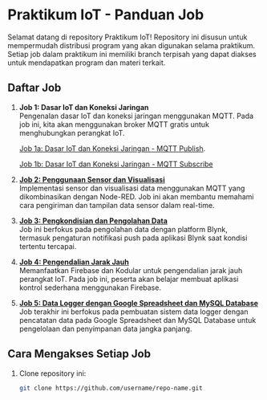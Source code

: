 # Praktikum IoT - Panduan Job

Selamat datang di repository Praktikum IoT! Repository ini disusun untuk mempermudah distribusi program yang akan digunakan selama praktikum. Setiap job dalam praktikum ini memiliki branch terpisah yang dapat diakses untuk mendapatkan program dan materi terkait.

## Daftar Job

1. **Job 1: Dasar IoT dan Koneksi Jaringan**  
   Pengenalan dasar IoT dan koneksi jaringan menggunakan MQTT. Pada job ini, kita akan menggunakan broker MQTT gratis untuk menghubungkan perangkat IoT.
   
   [Job 1a: Dasar IoT dan Koneksi Jaringan - MQTT Publish](https://github.com/arifnurrizqi/Praktikum-IoT/tree/job-1a).
   
   [Job 1b: Dasar IoT dan Koneksi Jaringan - MQTT Subscribe](https://github.com/arifnurrizqi/Praktikum-IoT/tree/job-1b)

3. **[Job 2: Penggunaan Sensor dan Visualisasi](https://github.com/arifnurrizqi/Praktikum-IoT/tree/job-2)**  
   Implementasi sensor dan visualisasi data menggunakan MQTT yang dikombinasikan dengan Node-RED. Job ini akan membantu memahami cara pengiriman dan tampilan data sensor dalam real-time.

4. **[Job 3: Pengkondisian dan Pengolahan Data](https://github.com/arifnurrizqi/Praktikum-IoT/tree/job-3)**  
   Job ini berfokus pada pengolahan data dengan platform Blynk, termasuk pengaturan notifikasi push pada aplikasi Blynk saat kondisi tertentu tercapai.

5. **[Job 4: Pengendalian Jarak Jauh](https://github.com/arifnurrizqi/Praktikum-IoT/tree/job-4)**  
   Memanfaatkan Firebase dan Kodular untuk pengendalian jarak jauh perangkat IoT. Pada job ini, peserta akan belajar membuat aplikasi kontrol sederhana menggunakan Firebase.

6. **[Job 5: Data Logger dengan Google Spreadsheet dan MySQL Database](https://github.com/arifnurrizqi/Praktikum-IoT/tree/job-5)**  
   Job terakhir ini berfokus pada pembuatan sistem data logger dengan pencatatan data pada Google Spreadsheet dan MySQL Database untuk pengelolaan dan penyimpanan data jangka panjang.

## Cara Mengakses Setiap Job

1. Clone repository ini:
   ```bash
   git clone https://github.com/username/repo-name.git

